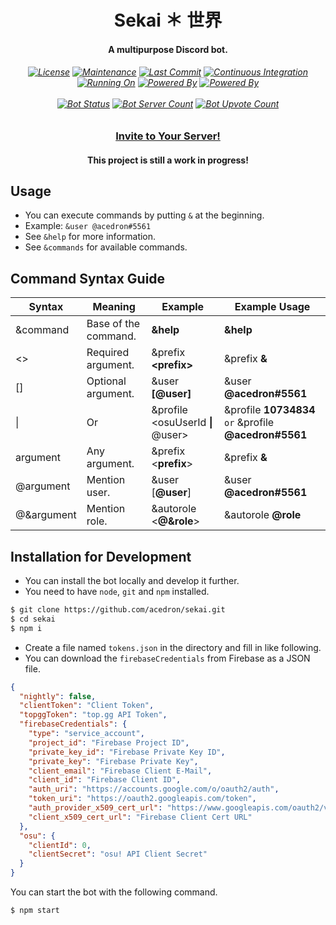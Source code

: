 <p align="center">
  <h1 align="center">Sekai ＊ 世界</h1>
  <h4 align="center">A multipurpose Discord bot.</h4>

  <h6 align="center">
    <a href="https://github.com/acedron/sekai">
      <img src="https://img.shields.io/github/license/acedron/sekai?style=for-the-badge" alt="License" /></a>
    <a href="https://github.com/acedron/sekai/commits/master">
      <img src="https://img.shields.io/maintenance/yes/2021?style=for-the-badge" alt="Maintenance" /></a>
    <a href="https://github.com/acedron/sekai/commit/master">
      <img src="https://img.shields.io/github/last-commit/acedron/sekai?style=for-the-badge" alt="Last Commit" /></a>
    <a href="https://github.com/acedron/sekai/actions">
      <img src="https://img.shields.io/github/workflow/status/acedron/sekai/Node.js%20CI?style=for-the-badge" alt="Continuous Integration" /></a>
    <br/>
    <a href="https://www.heroku.com">
      <img src="https://img.shields.io/badge/Running%20On-Heroku-blueviolet?style=for-the-badge" alt="Running On" /></a>
    <a href="https://discord.js.org">
      <img src="https://img.shields.io/badge/Powered%20By-discord.js-blue?style=for-the-badge" alt="Powered By" /></a>
    <a href="https://firebase.google.com">
      <img src="https://img.shields.io/badge/Powered%20By-Firebase-orange?style=for-the-badge" alt="Powered By" /></a>
    <br/><br/>
    <a href="https://top.gg/bot/772460495949135893">
      <img src="https://top.gg/api/widget/status/772460495949135893.svg" alt="Bot Status" /></a>
    <a href="https://top.gg/bot/772460495949135893">
      <img src="https://top.gg/api/widget/servers/772460495949135893.svg" alt="Bot Server Count" /></a>
    <a href="https://top.gg/bot/772460495949135893">
      <img src="https://top.gg/api/widget/upvotes/772460495949135893.svg" alt="Bot Upvote Count" /></a>
  </h6>

  <h3 align="center">
    <a href="https://top.gg/bot/772460495949135893/invite">
        Invite to Your Server!</a>
  </h3>
  <h4 align="center">
    This project is still a work in progress!
  </h4>
</p>

## Usage

* You can execute commands by putting `&` at the beginning.
* Example: `&user @acedron#5561`
* See `&help` for more information.
* See `&commands` for available commands.

## Command Syntax Guide

| Syntax  | Meaning | Example | Example Usage |
| ------- | ------- | ------- | ------------- |
| &command | Base of the command. | **&help** | **&help** |
| <> | Required argument. | &prefix **\<prefix\>** | &prefix **&** |
| \[\] | Optional argument. | &user **\[@user\]** | &user **@acedron#5561** |
| \| | Or | &profile \<osuUserId **\|** @user\> | &profile **10734834** `or` &profile **@acedron#5561** |
| argument | Any argument. | &prefix <**prefix**> | &prefix **&** |
| @argument | Mention user. | &user \[**@user**\] | &user **@acedron#5561** |
| @&argument | Mention role. | &autorole \<**@&role**\> | &autorole **@role** |

## Installation for Development

* You can install the bot locally and develop it further.
* You need to have `node`, `git` and `npm` installed.

```bash
$ git clone https://github.com/acedron/sekai.git
$ cd sekai
$ npm i
```

* Create a file named `tokens.json` in the directory and fill in like following.
* You can download the `firebaseCredentials` from Firebase as a JSON file.

```json
{
  "nightly": false,
  "clientToken": "Client Token",
  "topggToken": "top.gg API Token",
  "firebaseCredentials": {
    "type": "service_account",
    "project_id": "Firebase Project ID",
    "private_key_id": "Firebase Private Key ID",
    "private_key": "Firebase Private Key",
    "client_email": "Firebase Client E-Mail",
    "client_id": "Firebase Client ID",
    "auth_uri": "https://accounts.google.com/o/oauth2/auth",
    "token_uri": "https://oauth2.googleapis.com/token",
    "auth_provider_x509_cert_url": "https://www.googleapis.com/oauth2/v1/certs",
    "client_x509_cert_url": "Firebase Client Cert URL"
  },
  "osu": {
    "clientId": 0,
    "clientSecret": "osu! API Client Secret"
  }
}
```

You can start the bot with the following command.

```bash
$ npm start
```
